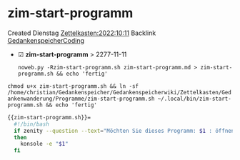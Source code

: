 # zim-start-programm
Created Dienstag [Zettelkasten:2022:10:11]()
Backlink [GedankenspeicherCoding](../GedankenspeicherCoding.md)

* ☑ **zim-start-programm**  >  2277-11-11


  ``noweb.py -Rzim-start-programm.sh zim-start-programm.md > zim-start-programm.sh && echo 'fertig'``


``chmod u+x zim-start-programm.sh && ln -sf /home/christian/Gedankenspeicher/Gedankenspeicherwiki/Zettelkasten/Gedankenwanderung/Programme/zim-start-programm.sh ~/.local/bin/zim-start-programm.sh && echo 'fertig'``

```bash
{{zim-start-programm.sh}}=
  #!/bin/bash
  if zenity --question --text="Möchten Sie dieses Programm: $1 : öffnen?"
  then
    konsole -e "$1"
  fi
```

